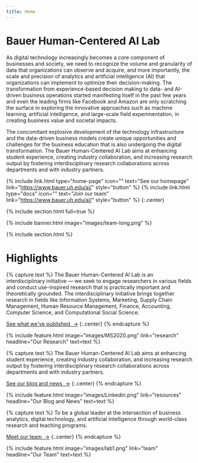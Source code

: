 ```yaml
---
title: Home
---
```


# Bauer Human-Centered AI Lab

As digital technology increasingly becomes a core component of businesses and society, we need to recognize the volume and granularity of data that organizations can observe and acquire, and more importantly, the scale and precision of analytics and artificial intelligence (AI) that organizations can implement to optimize their decision-making. The transformation from experience-based decision making to data- and AI-driven business operations started manifesting itself in the past few years and even the leading firms like Facebook and Amazon are only scratching the surface in exploring the innovative approaches such as machine learning, artificial intelligence, and large-scale field experimentation, in creating business value and societal impacts.

The concomitant explosive development of the technology infrastructure and the data-driven business models create unique opportunities and challenges for the business education that is also undergoing the digital transformation. The Bauer Human-Centered AI Lab aims at enhancing student experience, creating industry collaboration, and increasing research output by fostering interdisciplinary research collaborations across departments and with industry partners.
  
{%
  include link.html
  type="home-page"
  icon=""
  text="See our homepage"
  link="https://www.bauer.uh.edu/ai/"
  style="button"
%}
{%
  include link.html
  type="docs"
  icon=""
  text="Join our team"
  link="https://www.bauer.uh.edu/ai/"
  style="button"
%}
{:.center}

{% include section.html full=true %}

{% include banner.html image="images/team-long.png" %}

{% include section.html %}

# Highlights

{% capture text %}
The Bauer Human-Centered AI Lab is an interdisciplinary initiative — we seek to engage researchers in various fields and conduct use-inspired research that is practically important and theoretically grounded. The interdisciplinary initiative brings together research in fields like Information Systems, Marketing, Supply Chain Management, Human Resource Management, Finance, Accounting, Computer Science, and Computational Social Science.

[See what we've published &nbsp;→](research)
{:.center}
{% endcapture %}

{%
  include feature.html
  image="images/MS2020.png"
  link="research"
  headline="Our Research"
  text=text
%}

{% capture text %}
The Bauer Human-Centered AI Lab aims at enhancing student experience, creating industry collaboration, and increasing research output by fostering interdisciplinary research collaborations across departments and with industry partners.

[See our blog and news &nbsp;→](blog)
{:.center}
{% endcapture %}

{%
  include feature.html
  image="images/Linkedin.png"
  link="resources"
  headline="Our Blog and News"
  text=text
%}

{% capture text %}
To be a global leader at the intersection of business analytics, digital technology, and artificial intelligence through world-class research and teaching programs.

[Meet our team &nbsp;→](team)
{:.center}
{% endcapture %}

{%
  include feature.html
  image="images/lab1.png"
  link="team"
  headline="Our Team"
  text=text
%}
